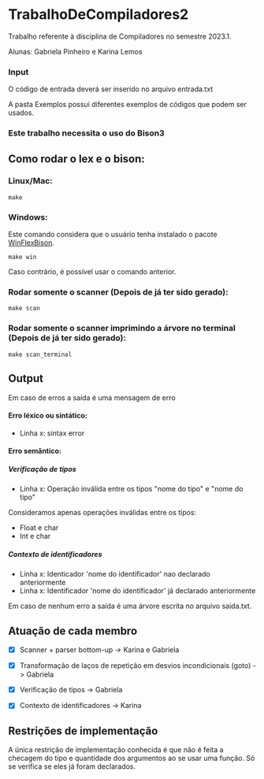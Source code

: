 # TrabalhoDeCompiladores2
Trabalho referente à disciplina de Compiladores no semestre 2023.1. 

Alunas: Gabriela Pinheiro e Karina Lemos 

### Input
O código de entrada deverá ser inserido no arquivo entrada.txt

A pasta Exemplos possui diferentes exemplos de códigos que podem ser usados. 

### **Este trabalho necessita o uso do Bison3** 

## Como rodar o lex e o bison:
 ### Linux/Mac:
    make
### Windows:    
Este comando considera que o usuário tenha instalado o pacote [WinFlexBison](https://community.chocolatey.org/packages/winflexbison3).

    make win

Caso contrário, é possível usar o comando anterior.
### Rodar somente o scanner (Depois de já ter sido gerado):
    make scan

### Rodar somente o scanner imprimindo a árvore no terminal (Depois de já ter sido gerado):
    make scan_terminal

## Output 
Em caso de erros a saída é uma mensagem de erro
  #### Erro léxico ou sintático:
  - Linha x: sintax error

  #### Erro semântico:
  ##### Verificação de tipos
  - Linha x: Operação inválida entre os tipos "nome do tipo" e "nome do tipo"
  
  Consideramos apenas operações inválidas entre os tipos:
  - Float e char
  - Int e char
  ##### Contexto de identificadores
  - Linha x: Identicador 'nome do identificador' nao declarado anteriormente 
  - Linha x: Identificador 'nome do identificador' já declarado anteriormente

Em caso de nenhum erro a saída é uma árvore escrita no arquivo saida.txt.

## Atuação de cada membro
- [x] Scanner + parser bottom-up -> Karina e Gabriela

- [x] Transformação de laços de repetição em desvios incondicionais (goto) -> Gabriela

- [x] Verificação de tipos -> Gabriela

- [x] Contexto de identificadores -> Karina


## Restrições de implementação
A única restrição de implementação conhecida é que não é feita a checagem do tipo e quantidade dos argumentos ao se usar uma função. Só se verifica se eles já foram declarados.